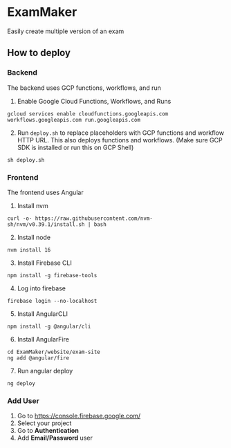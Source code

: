 # ExamMaker
Easily create multiple version of an exam

## How to deploy
### Backend
The backend uses GCP functions, workflows, and run
1) Enable Google Cloud Functions, Workflows, and Runs
```
gcloud services enable cloudfunctions.googleapis.com workflows.googleapis.com run.googleapis.com
```

2) Run `deploy.sh` to replace placeholders with GCP functions and workflow HTTP URL. This also deploys functions and workflows.
(Make sure GCP SDK is installed or run this on GCP Shell)
```
sh deploy.sh
```

### Frontend
The frontend uses Angular

1) Install nvm
```
curl -o- https://raw.githubusercontent.com/nvm-sh/nvm/v0.39.1/install.sh | bash
```

2) Install node
```
nvm install 16
```

3) Install Firebase CLI
```
npm install -g firebase-tools
```

4) Log into firebase
```
firebase login --no-localhost
```

5) Install AngularCLI
```
npm install -g @angular/cli
```

6) Install AngularFire
```
cd ExamMaker/website/exam-site
ng add @angular/fire
```

7) Run angular deploy
```
ng deploy
```

### Add User
1) Go to https://console.firebase.google.com/
2) Select your project
3) Go to **Authentication**
4) Add **Email/Password** user